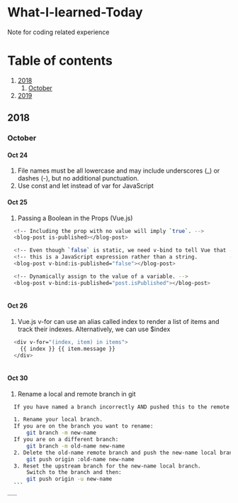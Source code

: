 # What-I-learned-Today
Note for coding related experience

# Table of contents
1. [2018](#year_2018)
    1. [October](#month_Oct)
2. [2019](#year_2019)
    

## 2018 <a name="year_2018"></a>
### October <a name="month_Oct"></a>
  #### Oct 24
  1. File names must be all lowercase and may include underscores (_) or dashes (-), but no additional punctuation.
  2. Use const and let instead of var for JavaScript
  
  #### Oct 25
  1. Passing a Boolean in the Props (Vue.js)
  ``` bash
    <!-- Including the prop with no value will imply `true`. -->
    <blog-post is-published></blog-post>

    <!-- Even though `false` is static, we need v-bind to tell Vue that -->
    <!-- this is a JavaScript expression rather than a string.          -->
    <blog-post v-bind:is-published="false"></blog-post>

    <!-- Dynamically assign to the value of a variable. -->
    <blog-post v-bind:is-published="post.isPublished"></blog-post>
       
  ```
  #### Oct 26
  1. Vue.js v-for can use an alias called index to render a list of items and track their indexes. Alternatively, we can use $index
  ``` bash
    <div v-for="(index, item) in items">
      {{ index }} {{ item.message }}
    </div>
       
  ```
  #### Oct 30
  1. Rename a local and remote branch in git
  ``` bash
    If you have named a branch incorrectly AND pushed this to the remote repository follow these steps before any other developers get a chance to jump on you and give you shit for not correctly following naming conventions.

    1. Rename your local branch.
    If you are on the branch you want to rename:
        git branch -m new-name
    If you are on a different branch:
        git branch -m old-name new-name
    2. Delete the old-name remote branch and push the new-name local branch.
        git push origin :old-name new-name
    3. Reset the upstream branch for the new-name local branch.
        Switch to the branch and then:
        git push origin -u new-name
    ```
___
